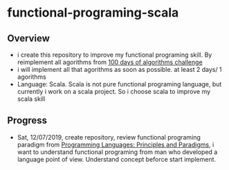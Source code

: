# functional-programing-scala

## Overview
- i create this repository to improve my functional programing skill. By reimplement all agorithms from
[100 days of algorithms challenge](https://github.com/coells/100days)
- i will implement all that agorithms as soon as possible. at least 2 days/ 1 agorithms
- Language: Scala. Scala is not pure functional programing language, but currently i work on a scala project. So i choose scala to improve my scala skill

## Progress

- Sat, 12/07/2019, create repository, review functional programing paradigm from [Programming Languages: Principles and Paradigms](https://www.amazon.com/Programming-Languages-Principles-Paradigms-Undergraduate/dp/1848829132), i want to understand functional programing from man who developed a language point of view. Understand concept beforce start implement.

